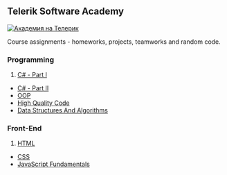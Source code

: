 ## Telerik Software Academy
<a href="http://academy.telerik.com/" title="Telerik Academy"><img src="http://academy.telerik.com/images/default-album/telerik-academy-banner.jpg?sfvrsn=2" alt="Академия на Телерик"/></a>

Course assignments - homeworks, projects, teamworks and random code.

### Programming

1. [C# - Part I](https://github.com/neutrino-git/TelerikAcademy/tree/master/Programming/01.CSharp-Part-1)
* [C# - Part II](https://github.com/neutrino-git/TelerikAcademy/tree/master/Programming/02.CSharp-Part-2)
* [OOP](https://github.com/neutrino-git/TelerikAcademy/tree/master/Programming/03.OOP)
* [High Quality Code](https://github.com/neutrino-git/TelerikAcademy/tree/master/Programming/04.HighQualityCode)
* [Data Structures And Algorithms](https://github.com/neutrino-git/TelerikAcademy/tree/master/Programming/05.DataStructuresAndAlgorithms)

### Front-End

1. [HTML](https://github.com/neutrino-git/TelerikAcademy/tree/master/Front-End/01.HTML)
* [CSS](https://github.com/neutrino-git/TelerikAcademy/tree/master/Front-End/02.CSS)
* [JavaScript Fundamentals](https://github.com/neutrino-git/TelerikAcademy/tree/master/Front-End/03.JavaScript-Fundamentals)

